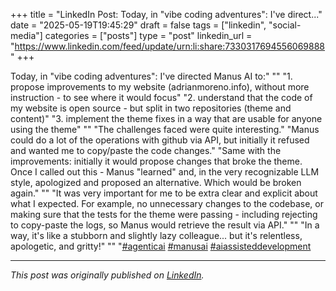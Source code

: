 +++
title = "LinkedIn Post: Today, in "vibe coding adventures": I've direct..."
date = "2025-05-19T19:45:29"
draft = false
tags = ["linkedin", "social-media"]
categories = ["posts"]
type = "post"
linkedin_url = "https://www.linkedin.com/feed/update/urn:li:share:7330317694556069888"
+++

Today, in "vibe coding adventures": I've directed Manus AI to:"
""
"1. propose improvements to my website (adrianmoreno.info), without more instruction - to see where it would focus"
"2. understand that the code of my website is open source - but split in two repositories (theme and content)"
"3. implement the theme fixes in a way that are usable for anyone using the theme"
""
"The challenges faced were quite interesting."
"Manus could do a lot of the operations with github via API, but initially it refused and wanted me to copy/paste the code changes."
"Same with the improvements: initially it would propose changes that broke the theme. Once I called out this - Manus "learned" and, in the very recognizable LLM style, apologized and proposed an alternative. Which would be broken again."
""
"It was very important for me to be extra clear and explicit about what I expected. For example, no unnecessary changes to the codebase, or making sure that the tests for the theme were passing - including rejecting to copy-paste the logs, so Manus would retrieve the result via API."
""
"In a way, it's like a stubborn and slightly lazy colleague... but it's relentless, apologetic, and gritty!"
""
"[#agenticai](https://www.linkedin.com/feed/hashtag/agenticai) [#manusai](https://www.linkedin.com/feed/hashtag/manusai) [#aiassisteddevelopment](https://www.linkedin.com/feed/hashtag/aiassisteddevelopment)

---

*This post was originally published on [LinkedIn](https://www.linkedin.com/in/adrianmoreno/recent-activity/all/).*